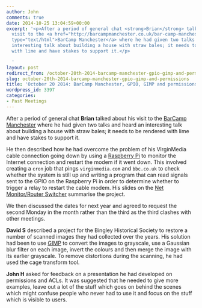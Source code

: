 ```yaml
---
author: John
comments: true
date: 2014-10-25 13:04:59+00:00
excerpt: '<p>After a period of general chat <strong>Brian</strong> talked about his
  visit to the <a href="http://barcampmanchester.co.uk/bar-camp-manchester-2014/"
  type="text/html">BarCamp Manchester</a> where he had given two talks and heard an
  interesting talk about building a house with straw bales; it needs to be rendered
  with lime and have stakes to support it.</p>

  '
layout: post
redirect_from: /october-20th-2014-barcamp-manchester-gpio-gimp-and-permissions
slug: october-20th-2014-barcamp-manchester-gpio-gimp-and-permissions
title: 'October 20 2014: BarCamp Manchester, GPIO, GIMP and permissions'
wordpress_id: 3397
categories:
- Past Meetings
---
```


After a period of general chat **Brian** talked about his visit to the [BarCamp Manchester](http://barcampmanchester.co.uk/bar-camp-manchester-2014/) where he had given two talks and heard an interesting talk about building a house with straw bales; it needs to be rendered with lime and have stakes to support it.




He then described how he had overcome the problem of his VirginMedia cable connection going down by using a [Raspberry Pi](http://www.raspberrypi.org/) to monitor the Internet connection and restart the modem if it went down. This involved creating a `cron` job that pings `virginmedia.com` and `bbc.co.uk` to check whether the system is still up and writing a program that can read signals sent to the GPIO on the Raspberry Pi in order to determine whether to trigger a relay to restart the cable modem. His slides on the [Net Monitor/Router Switcher](http://www.bradlug.co.uk/october-20th-2014-barcamp-manchester-gpio-gimp-and-permissions/net_monitoring_router_switcher/) summarise the project.




We then discussed the dates for next year and agreed to request the second Monday in the month rather than the third as the third clashes with other meetings.




**David S** described a project for the Bingley Historical Society to restore a number of scanned images they had collected over the years. His solution had been to use [GIMP](http://www.gimp.org/) to convert the images to grayscale, use a Gaussian blur filter on each image, invert the colours and then merge the image with its earlier grayscale. To remove distortions during the scanning, he had used the cage transform tool.




**John H** asked for feedback on a presentation he had developed on permissions and ACLs. It was suggested that he needed to give more examples, leave out a lot of the stuff which goes on behind the scenes which might confuse people who never had to use it and focus on the stuff which is visible to users.
